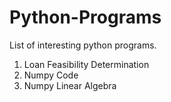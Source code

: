 # Python-Programs
List of interesting python programs.

1. Loan Feasibility Determination
2. Numpy Code
3. Numpy Linear Algebra
